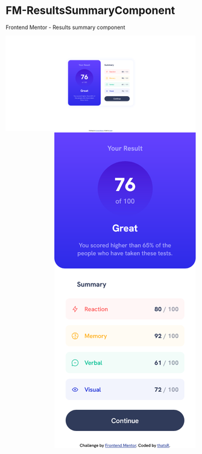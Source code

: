 # FM-ResultsSummaryComponent
Frontend Mentor - Results summary component

<div align="center">
  <div align="left" width="auto"><img src="./desktop.png"></div>
  <div align="right" width="auto"><img src="/mobile.png"></div>
</div>




